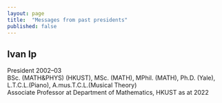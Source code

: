 ```yaml
---
layout: page
title:  "Messages from past presidents"
published: false
---
```


## Ivan Ip

President 2002–03  
BSc. (MATH&PHYS) (HKUST), MSc. (MATH), MPhil. (MATH), Ph.D. (Yale),  
L.T.C.L.(Piano), A.mus.T.C.L.(Musical Theory)  
Associate Professor at Department of Mathematics, HKUST as at 2022